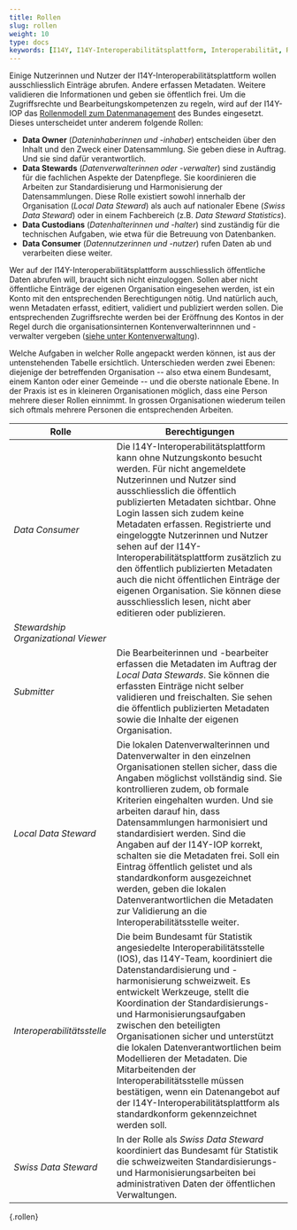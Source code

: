 ```yaml
---
title: Rollen
slug: rollen
weight: 10
type: docs
keywords: [I14Y, I14Y-Interoperabilitätsplattform, Interoperabilität, Rollenmodell, Data Steward, Data Stewardship, Data Owner, Data Consumer]
---
```


Einige Nutzerinnen und Nutzer der I14Y-Interoperabilitätsplattform wollen ausschliesslich Einträge abrufen. Andere erfassen Metadaten. Weitere validieren die Informationen und geben sie öffentlich frei. Um die Zugriffsrechte und Bearbeitungskompetenzen zu regeln, wird auf der I14Y-IOP das [Rollenmodell zum Datenmanagement](https://www.bfs.admin.ch/bfs/de/home/nadb/nadb.assetdetail.14965606.html) des Bundes eingesetzt. Dieses unterscheidet unter anderem folgende Rollen:

- __Data Owner__ (_Dateninhaberinnen und -inhaber_) entscheiden über den Inhalt und den Zweck einer Datensammlung. Sie geben diese in Auftrag. Und sie sind dafür verantwortlich. 
- __Data Stewards__ (_Datenverwalterinnen oder -verwalter_) sind zuständig für die fachlichen Aspekte der Datenpflege. Sie koordinieren die Arbeiten zur Standardisierung und Harmonisierung der Datensammlungen. Diese Rolle existiert sowohl innerhalb der Organisation (_Local Data Steward_) als auch auf nationaler Ebene (_Swiss Data Steward_) oder in einem Fachbereich (z.B. _Data Steward Statistics_).
- __Data Custodians__ (_Datenhalterinnen und -halter_) sind zuständig für die technischen Aufgaben, wie etwa für die Betreuung von Datenbanken.
- __Data Consumer__ (_Datennutzerinnen und -nutzer_) rufen Daten ab und verarbeiten diese weiter. 

Wer auf der I14Y-Interoperabilitätsplattform ausschliesslich öffentliche Daten abrufen will, braucht sich nicht einzuloggen. Sollen aber nicht öffentliche Einträge der eigenen Organisation eingesehen werden, ist ein Konto mit den entsprechenden Berechtigungen nötig. Und natürlich auch, wenn Metadaten erfasst, editiert, validiert und publiziert werden sollen. Die entsprechenden Zugriffsrechte werden bei der Eröffnung des Kontos in der Regel durch die organisationsinternen Kontenverwalterinnnen und -verwalter vergeben ([siehe unter Kontenverwaltung](/handbook/de/2_rollen_prozesse/kontenverwaltung)). 

Welche Aufgaben in welcher Rolle angepackt werden können, ist aus der untenstehenden Tabelle ersichtlich. Unterschieden werden zwei Ebenen: diejenige der betreffenden Organisation -- also etwa einem Bundesamt, einem Kanton oder einer Gemeinde -- und die oberste nationale Ebene. In der Praxis ist es in kleineren Organisationen möglich, dass eine Person mehrere dieser Rollen einnimmt. In grossen Organisationen wiederum teilen sich oftmals mehrere Personen die entsprechenden Arbeiten. 

| Rolle | Berechtigungen |
| ----  | ---- |
| _Data Consumer_ | Die I14Y-Interoperabilitätsplattform kann ohne Nutzungskonto besucht werden. Für nicht angemeldete Nutzerinnen und Nutzer sind ausschliesslich die öffentlich publizierten Metadaten sichtbar. Ohne Login lassen sich zudem keine Metadaten erfassen. Registrierte und eingeloggte Nutzerinnen und Nutzer sehen auf der I14Y-Interoperabilitätsplattform zusätzlich zu den öffentlich publizierten Metadaten auch die nicht öffentlichen Einträge der eigenen Organisation. Sie können diese ausschliesslich lesen, nicht aber editieren oder publizieren. |
| _Stewardship Organizational Viewer_ |  |
| _Submitter_ | Die Bearbeiterinnen und -bearbeiter erfassen die Metadaten im Auftrag der _Local Data Stewards_. Sie können die erfassten Einträge nicht selber validieren und freischalten. Sie sehen die öffentlich publizierten Metadaten sowie die Inhalte der eigenen Organisation. |
| _Local Data Steward_ | Die lokalen Datenverwalterinnen und Datenverwalter in den einzelnen Organisationen stellen sicher, dass die Angaben möglichst vollständig sind. Sie kontrollieren zudem, ob formale Kriterien eingehalten wurden. Und sie arbeiten darauf hin, dass Datensammlungen harmonisiert und standardisiert werden. Sind die Angaben auf der I14Y-IOP korrekt, schalten sie die Metadaten frei. Soll ein Eintrag öffentlich gelistet und als standardkonform ausgezeichnet werden, geben die lokalen Datenverantwortlichen die Metadaten zur Validierung an die Interoperabilitätsstelle weiter. |
| _Interoperabilitätsstelle_ | Die beim Bundesamt für Statistik angesiedelte Interoperabilitätsstelle (IOS), das I14Y-Team, koordiniert die Datenstandardisierung und -harmonisierung schweizweit. Es entwickelt Werkzeuge, stellt die Koordination der Standardisierungs- und Harmonisierungsaufgaben zwischen den beteiligten Organisationen sicher und unterstützt die lokalen Datenverantwortlichen beim Modellieren der Metadaten. Die Mitarbeitenden der Interoperabilitätsstelle müssen bestätigen, wenn ein Datenangebot auf der I14Y-Interoperabilitätsplattform als standardkonform gekennzeichnet werden soll. |
| _Swiss Data Steward_ | In der Rolle als _Swiss Data Steward_ koordiniert das Bundesamt für Statistik die schweizweiten Standardisierungs- und Harmonisierungsarbeiten bei administrativen Daten der öffentlichen Verwaltungen. |
{.rollen}
